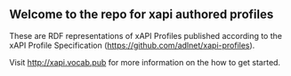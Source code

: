 ## Welcome to the repo for xapi authored profiles

These are RDF representations of xAPI Profiles published according to the xAPI Profile Specification (https://github.com/adlnet/xapi-profiles). 

Visit http://xapi.vocab.pub for more information on the how to get started. 
